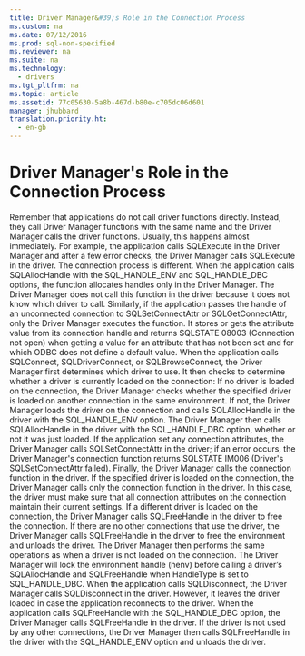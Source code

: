 ```yaml
---
title: Driver Manager&#39;s Role in the Connection Process
ms.custom: na
ms.date: 07/12/2016
ms.prod: sql-non-specified
ms.reviewer: na
ms.suite: na
ms.technology: 
  - drivers
ms.tgt_pltfrm: na
ms.topic: article
ms.assetid: 77c05630-5a8b-467d-b80e-c705dc06d601
manager: jhubbard
translation.priority.ht: 
  - en-gb
---
```

# Driver Manager&#39;s Role in the Connection Process
<?xml version="1.0" encoding="utf-8"?>
<developerReferenceWithoutSyntaxDocument xmlns="http://ddue.schemas.microsoft.com/authoring/2003/5" xmlns:xlink="http://www.w3.org/1999/xlink" xmlns:xsi="http://www.w3.org/2001/XMLSchema-instance" xsi:schemaLocation="http://ddue.schemas.microsoft.com/authoring/2003/5 http://dduestorage.blob.core.windows.net/ddueschema/developer.xsd">
  <introduction>
    <para>Remember that applications do not call driver functions directly. Instead, they call Driver Manager functions with the same name and the Driver Manager calls the driver functions. Usually, this happens almost immediately. For example, the application calls <legacyBold>SQLExecute</legacyBold> in the Driver Manager and after a few error checks, the Driver Manager calls <legacyBold>SQLExecute</legacyBold> in the driver.</para>
    <para>The connection process is different. When the application calls <legacyBold>SQLAllocHandle</legacyBold> with the SQL_HANDLE_ENV and SQL_HANDLE_DBC options, the function allocates handles only in the Driver Manager. The Driver Manager does not call this function in the driver because it does not know which driver to call. Similarly, if the application passes the handle of an unconnected connection to <legacyBold>SQLSetConnectAttr</legacyBold> or <legacyBold>SQLGetConnectAttr</legacyBold>, only the Driver Manager executes the function. It stores or gets the attribute value from its connection handle and returns SQLSTATE 08003 (Connection not open) when getting a value for an attribute that has not been set and for which ODBC does not define a default value.</para>
    <para>When the application calls <legacyBold>SQLConnect</legacyBold>, <legacyBold>SQLDriverConnect</legacyBold>, or <legacyBold>SQLBrowseConnect</legacyBold>, the Driver Manager first determines which driver to use. It then checks to determine whether a driver is currently loaded on the connection:  </para>
    <list class="bullet">
      <listItem>
        <para>If no driver is loaded on the connection, the Driver Manager checks whether the specified driver is loaded on another connection in the same environment. If not, the Driver Manager loads the driver on the connection and calls <legacyBold>SQLAllocHandle</legacyBold> in the driver with the SQL_HANDLE_ENV option. </para>
        <para>The Driver Manager then calls <legacyBold>SQLAllocHandle</legacyBold> in the driver with the SQL_HANDLE_DBC option, whether or not it was just loaded. If the application set any connection attributes, the Driver Manager calls <legacyBold>SQLSetConnectAttr</legacyBold> in the driver; if an error occurs, the Driver Manager's connection function returns SQLSTATE IM006 (Driver's <legacyBold>SQLSetConnectAttr</legacyBold> failed). Finally, the Driver Manager calls the connection function in the driver. </para>
      </listItem>
      <listItem>
        <para>If the specified driver is loaded on the connection, the Driver Manager calls only the connection function in the driver. In this case, the driver must make sure that all connection attributes on the connection maintain their current settings.</para>
      </listItem>
      <listItem>
        <para>If a different driver is loaded on the connection, the Driver Manager calls <legacyBold>SQLFreeHandle</legacyBold> in the driver to free the connection. If there are no other connections that use the driver, the Driver Manager calls <legacyBold>SQLFreeHandle</legacyBold> in the driver to free the environment and unloads the driver. The Driver Manager then performs the same operations as when a driver is not loaded on the connection.</para>
      </listItem>
    </list>
    <para>The Driver Manager will lock the environment handle (<parameterReference>henv</parameterReference>) before calling a driver’s <unmanagedCodeEntityReference>SQLAllocHandle</unmanagedCodeEntityReference> and<unmanagedCodeEntityReference> SQLFreeHandle</unmanagedCodeEntityReference> when <parameterReference>HandleType</parameterReference> is set to <languageKeyword>SQL_HANDLE_DBC</languageKeyword>.</para>
    <para>When the application calls <legacyBold>SQLDisconnect</legacyBold>, the Driver Manager calls <legacyBold>SQLDisconnect</legacyBold> in the driver. However, it leaves the driver loaded in case the application reconnects to the driver. When the application calls <legacyBold>SQLFreeHandle</legacyBold> with the SQL_HANDLE_DBC option, the Driver Manager calls <legacyBold>SQLFreeHandle</legacyBold> in the driver. If the driver is not used by any other connections, the Driver Manager then calls <legacyBold>SQLFreeHandle</legacyBold> in the driver with the SQL_HANDLE_ENV option and unloads the driver.</para>
  </introduction>
  <relatedTopics />
</developerReferenceWithoutSyntaxDocument>